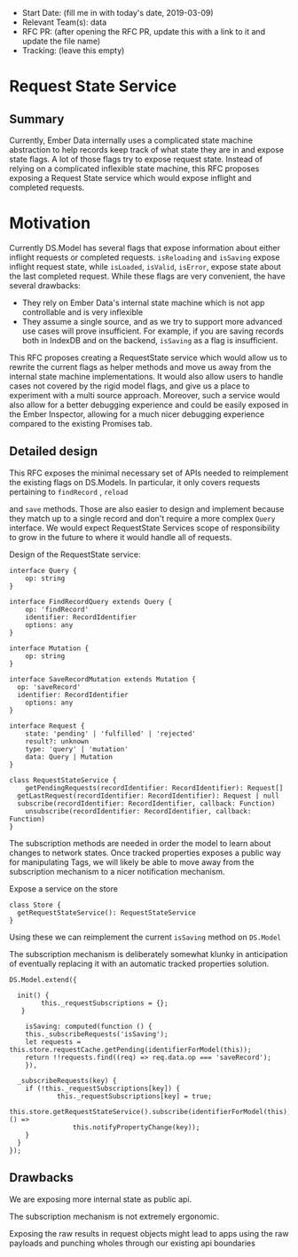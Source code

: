 - Start Date: (fill me in with today's date, 2019-03-09)
- Relevant Team(s): data
- RFC PR: (after opening the RFC PR, update this with a link to it and update the file name)
- Tracking: (leave this empty)
    
 # Request State Service
    

## Summary

Currently, Ember Data internally uses a complicated state machine abstraction to help records keep track of what state they are in and expose state flags. A lot of those flags try to expose request state. Instead of relying on a complicated inflexible state machine, this RFC proposes exposing a Request State service which would expose inflight and completed requests.

# Motivation

Currently DS.Model has several flags that expose information about either inflight requests or completed requests. `isReloading` and `isSaving` expose inflight request state, while `isLoaded`, `isValid`, `isError`, expose state about the last completed request. While these flags are very convenient, the have several drawbacks:

- They rely on Ember Data's internal state machine which is not app controllable and is very inflexible
- They assume a single source, and as we try to support more advanced use cases will prove insufficient. For example, if you are saving records both in IndexDB and on the backend, `isSaving` as a flag is insufficient.

This RFC proposes creating a RequestState service which would allow us to rewrite the current flags as helper methods and move us away from the internal state machine implementations. It would also allow users to handle cases not covered by the rigid model flags, and give us a place to experiment with a multi source approach. Moreover, such a service would also allow for a better debugging experience and could be easily exposed in the Ember Inspector, allowing for a much nicer debugging experience compared to the existing Promises tab.

## Detailed design

This RFC exposes the minimal necessary set of APIs needed to reimplement the existing flags on DS.Models. In particular, it only covers requests pertaining to `findRecord` , `reload`

and `save` methods. Those are also easier to design and implement because they match up to a single record and don't require a more complex `Query` interface. We would expect RequestState Services scope of responsibility to grow in the future to where it would handle all of requests.

Design of the RequestState service:

    interface Query {
    	op: string
    }
    
    interface FindRecordQuery extends Query {
    	op: 'findRecord'
    	identifier: RecordIdentifier
    	options: any
    }
    
    interface Mutation {
    	op: string
    }
    
    interface SaveRecordMutation extends Mutation {
      op: 'saveRecord'
      identifier: RecordIdentifier
    	options: any
    }
    
    interface Request {
    	state: 'pending' | 'fulfilled' | 'rejected'
    	result?: unknown
    	type: 'query' | 'mutation'
    	data: Query | Mutation
    }
    
    class RequestStateService {
    	getPendingRequests(recordIdentifier: RecordIdentifier): Request[]
      getLastRequest(recordIdentifier: RecordIdentifier): Request | null
      subscribe(recordIdentifier: RecordIdentifier, callback: Function)
    	unsubscribe(recordIdentifier: RecordIdentifier, callback: Function)
    }

The subscription methods are needed in order the model to learn about changes to network states. Once tracked properties exposes a public way for manipulating Tags, we will likely be able to move away from the subscription mechanism to a nicer notification mechanism.

Expose a service on the store

    class Store {
      getRequestStateService(): RequestStateService
    }   

Using these  we can reimplement the current `isSaving` method on `DS.Model`

The subscription mechanism is deliberately somewhat klunky in anticipation of eventually replacing it with an automatic tracked properties solution.

    DS.Model.extend({
    
      init() {
    		this._requestSubscriptions = {};
       } 
    
    	isSaving: computed(function () {
        this._subscribeRequests('isSaving');
        let requests = this.store.requestCache.getPending(identifierForModel(this));
        return !!requests.find((req) => req.data.op === 'saveRecord');
    	}),
    
      _subscribeRequests(key) {
        if (!this._requestSubscriptions[key]) {
    			this._requestSubscriptions[key] = true;
          this.store.getRequestStateService().subscribe(identifierForModel(this), () =>
    				this.notifyPropertyChange(key));
        }
      }
    });

## Drawbacks

We are exposing more internal state as public api.

The subscription mechanism is not extremely ergonomic.

Exposing the raw results in request objects might lead to apps using the raw payloads and punching wholes through our existing api boundaries
